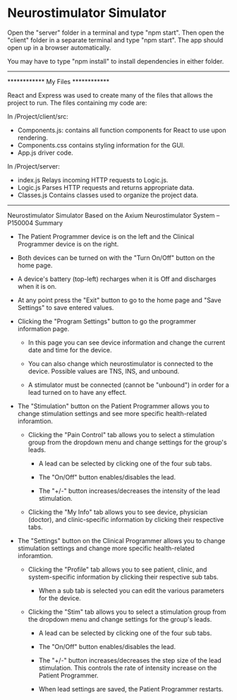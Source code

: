 # Neurostimulator Simulator
 
Open the "server" folder in a terminal and type "npm start".
Then open the "client" folder in a separate terminal and type "npm start".
The app should open up in a browser automatically. 

You may have to type "npm install" to install dependencies in either folder.

----------------------------------------------------------------------------------------------------

************ My Files ************

React and Express was used to create many of the files that allows the project to run. 
The files containing my code are:

In /Project/client/src:
- Components.js:      contains all function components for React to use upon rendering.
- Components.css      contains styling information for the GUI.
- App.js              driver code.

In /Project/server:
- index.js            Relays incoming HTTP requests to Logic.js.
- Logic.js            Parses HTTP requests and returns appropriate data.
- Classes.js          Contains classes used to organize the project data.

----------------------------------------------------------------------------------------------------

Neurostimulator Simulator
Based on the Axium Neurostimulator System – P150004
Summary
- The Patient Programmer device is on the left and the Clinical Programmer device is on the right.

- Both devices can be turned on with the "Turn On/Off" button on the home page.

- A device's battery (top-left) recharges when it is Off and discharges when it is on.

- At any point press the "Exit" button to go to the home page and "Save Settings" to save entered values.

- Clicking the "Program Settings" button to go the programmer information page.

  - In this page you can see device information and change the current date and time for the device.

  - You can also change which neurostimulator is connected to the device. Possible values are TNS, INS, and unbound.

  - A stimulator must be connected (cannot be "unbound") in order for a lead turned on to have any effect.

- The "Stimulation" button on the Patient Programmer allows you to change stimulation settings and see more specific health-related inforamtion.

  - Clicking the "Pain Control" tab allows you to select a stimulation group from the dropdown menu and change settings for the group's leads.

    - A lead can be selected by clicking one of the four sub tabs.

    - The "On/Off" button enables/disables the lead.

    - The "+/-" button increases/decreases the intensity of the lead stimulation.

  - Clicking the "My Info" tab allows you to see device, physician (doctor), and clinic-specific information by clicking their respective tabs.

- The "Settings" button on the Clinical Programmer allows you to change stimulation settings and change more specific health-related inforamtion.

  - Clicking the "Profile" tab allows you to see patient, clinic, and system-specific information by clicking their respective sub tabs.

    - When a sub tab is selected you can edit the various parameters for the device.

  - Clicking the "Stim" tab allows you to select a stimulation group from the dropdown menu and change settings for the group's leads.

    - A lead can be selected by clicking one of the four sub tabs.

    - The "On/Off" button enables/disables the lead.

    - The "+/-" button increases/decreases the step size of the lead stimulation. This controls the rate of intensity increase on the Patient Programmer.

    - When lead settings are saved, the Patient Programmer restarts.